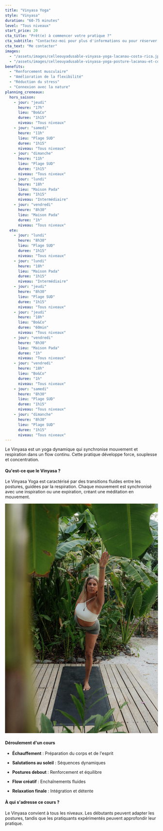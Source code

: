 ```yaml
---
title: "Vinyasa Yoga"
style: "Vinyasa"
duration: "60-75 minutes"
level: "Tous niveaux"
start_price: 20
cta_title: "Prêt(e) à commencer votre pratique ?"
cta_subtitle: "Contactez-moi pour plus d'informations ou pour réserver votre première séance."
cta_text: "Me contacter"
images:
  - "/assets/images/celleouyadusable-vinyasa-yoga-lacanau-costa-rica.jpg"
  - "/assets/images/celleouyadusable-vinyasa-yoga-posture-lacanau-et-costa-rica.jpg"
benefits:
  - "Renforcement musculaire"
  - "Amélioration de la flexibilité"
  - "Réduction du stress"
  - "Connexion avec la nature"
planning_creneaux:
  hors_saison:
    - jour: "jeudi"
      heure: "17h"
      lieu: "Bo&Co"
      duree: "1h15"
      niveau: "Tous niveaux"
    - jour: "samedi"
      heure: "11h"
      lieu: "Plage SUD"
      duree: "1h15"
      niveau: "Tous niveaux"
    - jour: "dimanche"
      heure: "11h"
      lieu: "Plage SUD"
      duree: "1h15"
      niveau: "Tous niveaux"
    - jour: "lundi"
      heure: "18h"
      lieu: "Maison Pada"
      duree: "1h15"
      niveau: "Intermédiaire"
    - jour: "vendredi"
      heure: "8h30"
      lieu: "Maison Pada"
      duree: "1h"
      niveau: "Tous niveaux"
  ete:
    - jour: "lundi"
      heure: "8h30"
      lieu: "Plage SUD"
      duree: "1h15"
      niveau: "Tous niveaux"
    - jour: "lundi"
      heure: "18h"
      lieu: "Maison Pada"
      duree: "1h15"
      niveau: "Intermédiaire"
    - jour: "jeudi"
      heure: "8h30"
      lieu: "Plage SUD"
      duree: "1h15"
      niveau: "Tous niveaux"
    - jour: "jeudi"
      heure: "18h"
      lieu: "Bo&Co"
      duree: "60min"
      niveau: "Tous niveaux"
    - jour: "vendredi"
      heure: "8h30"
      lieu: "Maison Pada"
      duree: "1h"
      niveau: "Tous niveaux"
    - jour: "vendredi"
      heure: "18h"
      lieu: "Bo&Co"
      duree: "1h"
      niveau: "Tous niveaux"
    - jour: "samedi"
      heure: "8h30"
      lieu: "Plage SUD"
      duree: "1h15"
      niveau: "Tous niveaux"
    - jour: "dimanche"
      heure: "8h30"
      lieu: "Plage SUD"
      duree: "1h15"
      niveau: "Tous niveaux"
---
```


Le Vinyasa est un yoga dynamique qui synchronise mouvement et respiration dans un flow continu. Cette pratique développe force, souplesse et concentration.

#### Qu'est-ce que le Vinyasa ?

Le Vinyasa Yoga est caractérisé par des transitions fluides entre les postures, guidées par la respiration. Chaque mouvement est synchronisé avec une inspiration ou une expiration, créant une méditation en mouvement.

![posture de yoga vinyasa par celleouyadasable](/assets/images/celleouyadusable-posture-vinyasa-yoga-lacanau-costa-rica.jpg)

#### Déroulement d'un cours

- **Échauffement** : Préparation du corps et de l'esprit

- **Salutations au soleil** : Séquences dynamiques

- **Postures debout** : Renforcement et équilibre

- **Flow créatif** : Enchaînements fluides

- **Relaxation finale** : Intégration et détente

#### À qui s'adresse ce cours ?

Le Vinyasa convient à tous les niveaux. Les débutants peuvent adapter les postures, tandis que les pratiquants expérimentés peuvent approfondir leur pratique.
